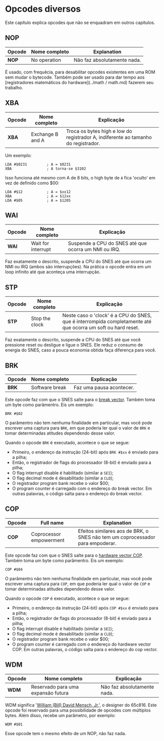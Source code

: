 # Opcodes diversos

Este capítulo explica opcodes que não se enquadram em outros capítulos.

## NOP
|Opcode|Nome completo|Explanation|
|-|-|-|
|**NOP**|No operation| Não faz absolutamente nada. |

É usado, com frequêcia, para desabilitar opcodes existentes em uma ROM sem mudar o bytecode. Também pode ser usado para dar tempo aos [registradores matemáticos do hardware](../math / math.md) fazerem seu trabalho.

## XBA
|Opcode|Nome completo|Explicação|
|-|-|-|
|**XBA**|Exchange B and A|Troca os bytes high e low do registrador A, indiferente ao tamanho do registrador.|

Um exemplo:
```
LDA #$0231         ; A = $0231
XBA                ; A torna-se $3102
```

Isso funciona até mesmo com A de 8 bits, o high byte de `A` fica 'oculto' em vez de definido como $00:

```
LDA #$12           ; A = $xx12
XBA                ; A = $12xx
LDA #$05           ; A = $1205
```

## WAI
|Opcode|Nome completo|Explicação|
|-|-|-|
|**WAI**|Wait for interrupt|Suspende a CPU do SNES até que ocorra um NMI ou IRQ.|

Faz exatamente o descrito, suspende a CPU do SNES até que ocorra um NMI ou IRQ (ambos são interrupções). Na prática o opcode entra em um loop infinito até que aconteça uma interrupção.

## STP
|Opcode|Nome completo|Explicação|
|-|-|-|
|**STP**|Stop the clock|Neste caso o 'clock' é a CPU do SNES, que é interrompida completamente até que ocorra um soft ou hard reset.|

Faz exatamente o descrito, suspende a CPU do SNES até que você pressione reset ou desligue e ligue o SNES. Ele reduz o consumo de energia do SNES, caso a pouca economia obtida faça diferença para você.

## BRK
|Opcode|Nome completo|Explicação|
|-|-|-|
|**BRK**|Software break|Faz uma pausa acontecer.|

Este opcode faz com que o SNES salte para o [break vector](../indepth/vector.md). Também toma um byte como parâmentro. Eis um exemplo:
```
BRK #$02
```
O parâmentro não tem nenhuma finalidade em particular, mas você pode escrever uma captura para `BRK`, em que poderia ler qual o valor de `BRK` e tomar determinadas atitudes dependendo desse valor.

Quando o opcode `BRK` é executado, acontece o que se segue:

* Primeiro, o endereço da instrução (24-bit) após `BRK #$xx` é enviado para a pilha;
* Então, o registrador de flags do processador (8-bit) é enviado para a pilha;
* O flag interrupt disable é habilitado (similar a `SEI`);
* O flag decimal mode é desabilitado (similar a `CLD`);
* O registrador program bank recebe o valor $00;
* O program counter é carregado com o endereço do break vector. Em outras palavras, o código salta para o endereço do break vector.

## COP
|Opcode|Full name|Explanation|
|-|-|-|
|**COP**|Coprocessor empowerment|Efeitos similares aos de BRK, o SNES não tem um coprocessador para empoderar.|

Este opcode faz com que o SNES salte para o [hardware vector COP](../indepth/vector.md). Também toma um byte como parâmentro. Eis um exemplo:

```
COP #$04
```
O parâmentro não tem nenhuma finalidade em particular, mas você pode escrever uma captura para `COP`, em que poderia ler qual o valor de `COP` e tomar determinadas atitudes dependendo desse valor.

Quando o opcode `COP` é executado, acontece o que se segue:
* Primeiro, o endereço da instrução (24-bit) após `COP #$xx` é enviado para a pilha;
* Então, o registrador de flags do processador (8-bit) é enviado para a pilha;
* O flag interrupt disable é habilitado (similar a `SEI`);
* O flag decimal mode é desabilitado (similar a `CLD`);
* O registrador program bank recebe o valor $00;
* O program counter é carregado com o endereço do hardware vector COP. Em outras palavras, o código salta para o endereço do cop vector.

## WDM
|Opcode|Nome completo|Explicação|
|-|-|-|
|**WDM**|Reservado para uma expansão futura|Não faz absolutamente nada.|
WDM significa '[William (Bill) David Mensch, Jr.](https://en.wikipedia.org/wiki/Bill_Mensch)', o designer do 65c816. Este opcode foi reservado para uma possibilidade de opcodes com múltiplos bytes. Além disso, recebe um parâmetro, por exemplo:
```
WDM #$01
```
Esse opcode tem o mesmo efeito de um NOP, não faz nada.